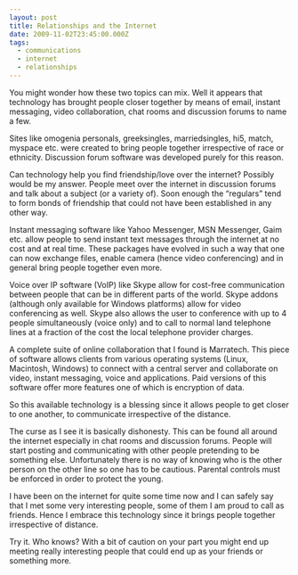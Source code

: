 ```yaml
---
layout: post
title: Relationships and the Internet
date: 2009-11-02T23:45:00.000Z
tags:
  - communications
  - internet
  - relationships
---
```

You might wonder how these two topics can mix. Well it appears that technology has brought people closer together by means of email, instant messaging, video collaboration, chat rooms and discussion forums to name a few. 

Sites like omogenia personals, greeksingles, marriedsingles, hi5, match, myspace etc. were created to bring people together irrespective of race or ethnicity. Discussion forum software was developed purely for this reason. 

Can technology help you find friendship/love over the internet? Possibly would be my answer. People meet over the internet in discussion forums and talk about a subject (or a variety of). Soon enough the “regulars” tend to form bonds of friendship that could not have been established in any other way. 

Instant messaging software like Yahoo Messenger, MSN Messenger, Gaim etc. allow people to send instant text messages through the internet at no cost and at real time. These packages have evolved in such a way that one can now exchange files, enable camera (hence video conferencing) and in general bring people together even more. 

Voice over IP software (VoIP) like Skype allow for cost-free communication between people that can be in different parts of the world. Skype addons (although only available for Windows platforms) allow for video conferencing as well. Skype also allows the user to conference with up to 4 people simultaneously (voice only) and to call to normal land telephone lines at a fraction of the cost the local telephone provider charges. 

A complete suite of online collaboration that I found is Marratech. This piece of software allows clients from various operating systems (Linux, Macintosh, Windows) to connect with a central server and collaborate on video, instant messaging, voice and applications. Paid versions of this software offer more features one of which is encryption of data. 

So this available technology is a blessing since it allows people to get closer to one another, to communicate irrespective of the distance. 

The curse as I see it is basically dishonesty. This can be found all around the internet especially in chat rooms and discussion forums. People will start posting and communicating with other people pretending to be something else. Unfortunately there is no way of knowing who is the other person on the other line so one has to be cautious. Parental controls must be enforced in order to protect the young. 

I have been on the internet for quite some time now and I can safely say that I met some very interesting people, some of them I am proud to call as friends. Hence I embrace this technology since it brings people together irrespective of distance. 

Try it. Who knows? With a bit of caution on your part you might end up meeting really interesting people that could end up as your friends or something more.